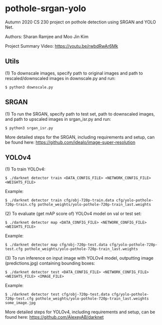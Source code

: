 # pothole-srgan-yolo
Autumn 2020 CS 230 project on pothole detection using SRGAN and YOLO Net.

Authors: Sharan Ramjee and Moo Jin Kim

Project Summary Video: https://youtu.be/rwbdRwAr6Mk

## Utils
(1) To downscale images, specify path to original images and path to rescaled/downscaled images in downscale.py and run:
```
$ python3 downscale.py
```

## SRGAN
(1) To run the SRGAN, specify path to test set, path to downscaled images, and path to upscaled images in srgan_isr.py and run:
```
$ python3 srgan_isr.py
```

More detailed steps for the SRGAN, including requirements and setup, can be found here: https://github.com/idealo/image-super-resolution

## YOLOv4
(1) To train YOLOv4:
```
$ ./darknet detector train <DATA_CONFIG_FILE> <NETWORK_CONFIG_FILE> <WEIGHTS_FILE>
```
Example:
```
$ ./darknet detector train cfg/obj-720p-train.data cfg/yolo-pothole-720p-train.cfg pothole_weights/yolo-pothole-720p-train_last.weights
```

(2) To evaluate (get mAP score of) YOLOv4 model on val or test set:
```
$ ./darknet detector map <DATA_CONFIG_FILE> <NETWORK_CONFIG_FILE> <WEIGHTS_FILE>
```
Example:
```
$ ./darknet detector map cfg/obj-720p-test.data cfg/yolo-pothole-720p-test.cfg pothole_weights/yolo-pothole-720p-train_last.weights
```

(3) To run inference on input image with YOLOv4 model, outputting image (predictions.jpg) containing bounding boxes:
```
$ ./darknet detector test <DATA_CONFIG_FILE> <NETWORK_CONFIG_FILE> <WEIGHTS_FILE> <IMAGE_FILE>
```
Example:
```
$ ./darknet detector test cfg/obj-720p-test.data cfg/yolo-pothole-720p-test.cfg pothole_weights/yolo-pothole-720p-train_last.weights some_image.jpg
```

More detailed steps for YOLOv4, including requirements and setup, can be found here: https://github.com/AlexeyAB/darknet
